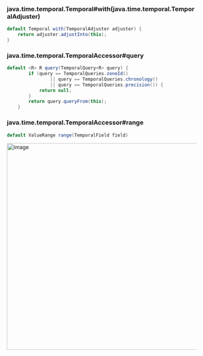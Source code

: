 
### java.time.temporal.Temporal#with(java.time.temporal.TemporalAdjuster)
```java
default Temporal with(TemporalAdjuster adjuster) {
    return adjuster.adjustInto(this);
}
```

### java.time.temporal.TemporalAccessor#query
```java
default <R> R query(TemporalQuery<R> query) {
        if (query == TemporalQueries.zoneId()
                || query == TemporalQueries.chronology()
                || query == TemporalQueries.precision()) {
            return null;
        }
        return query.queryFrom(this);
    }
```

### java.time.temporal.TemporalAccessor#range
```java
default ValueRange range(TemporalField field) 
```


<img width="1020" height="550" alt="image" src="https://github.com/user-attachments/assets/720a6c92-8bc4-4d93-b259-c6564d9fa2b4" />

